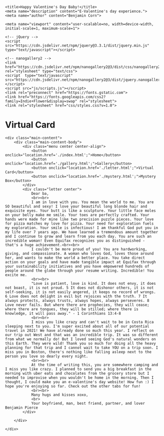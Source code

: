 <html lang="en">
<head>
    <meta charset="utf-8">

    <title>Happy Valentine's Day Baby!</title>
    <meta name="description" content="E-Valentine's day experience.">
    <meta name="author" content="Benjamin Corn">

    <meta name="viewport" content="user-scalable=no, width=device-width, initial-scale=1, maximum-scale=1">          
    
    <!-- jQuery -->
    <script src="https://cdn.jsdelivr.net/npm/jquery@3.3.1/dist/jquery.min.js" type="text/javascript"></script>
  
    <!-- nanogallery2 -->
    <link  href="https://cdn.jsdelivr.net/npm/nanogallery2@3/dist/css/nanogallery2.min.css" rel="stylesheet" type="text/css">
    <script  type="text/javascript" src="https://cdn.jsdelivr.net/npm/nanogallery2@3/dist/jquery.nanogallery2.min.js"></script>
    <script src="js/scripts.js"></script>
    <link rel="preconnect" href="https://fonts.gstatic.com">
    <link href="https://fonts.googleapis.com/css2?family=Indie+Flower&display=swap" rel="stylesheet">
    <link rel="stylesheet" href="css/styles.css?v=1.0">

</head>

<body>
    <div class="header">
       <h1>Virtual Card</h1>
    </div>

    <div class="main-content">
        <div class="main-content-body">
            <div class="menu center center-align">
                <button onclick="location.href='./index.html';">Home</button>
                <button onclick="location.href='./gallery.html';">Gallery</button>
                <button onclick="location.href='./letter.html';">Virtual Card</button>
                <button onclick="location.href='./mystery.html';">Mystery Box</button>
            </div>
            <div class="letter center">
                Dear ba,
                <br><br>
                I am in love with you. You mean the world to me. You are SO beautiful and sexy! I love your beautiful long blonde hair and exquisite eyes. Your butt is like a sculpture. Your little face moles on your belly make me smile. Your toes are perfectly crafted. Your hands were made for mine like two precision puzzle pieces. Your love for pizza matches my love for pizza. Your need for exploration fuels my exploration. Your smile is infectious! I am thankful God put you in my life over 7 years ago. We have learned a tremendous amount together and I continue to grow and learn from you each day. You are such an incredible woman! Even Equifax recognizes you as distinguished - that's a huge achievement.<br><br>
                I couldn't be more proud of you! You are hardworking, giving, and compassionate. A woman who loves God, loves those around her, and wants to make the world a better place. You take direct action on your goals and have made tangible impact at Equifax through your sustainability initiatives and you have empowered hundreds of people around the globe through your resume writing. Incredible! You excite me.
                <br><br>
                "Love is patient, love is kind. It does not envy, it does not boast, it is not proud. 5 It does not dishonor others, it is not self-seeking, it is not easily angered, it keeps no record of wrongs. 6 Love does not delight in evil but rejoices with the truth. 7 It always protects, always trusts, always hopes, always perseveres. 8 Love never fails. But where there are prophecies, they will cease; where there are tongues, they will be stilled; where there is knowledge, it will pass away." - 1 Corinthians 13:4-8
                <br><br>
                I miss you like crazy and can't wait to be in Costa Rica sleeping next to you. I'm super excited about all of our potential travel in 2021! We have already done so much this year. I reflect on our trip out West and that was an incredible trip. It was so different from what we normally do! But I loved seeing God's natural wonders on this Earth. They were wild! Thank you so much for doing all the heavy planning for that trip and I cannot wait to take YOU on a trip soon. I miss you in Boston, there's nothing like falling asleep next to the person you love so dearly every night.
                <br><br>
                At the time of writing this, you are somewhere camping and I miss you like crazy. I planned to send you a big breakfast in the morning with uber eats and chocolates from the grocery store but I needed to improvise when you wouldn't be home in the morning. Then I thought, I could make you an e-valentine's day website! How fun :) I hope you're enjoying so far. Check out the other tabs for fun!
                <br><br>
                Many hugs and kisses xoxo,
                <br>
                Your boyfriend, man, best friend, partner, and lover Benjamin Pierce
            </div>

        </div>

    </div>

</body>
</html>
